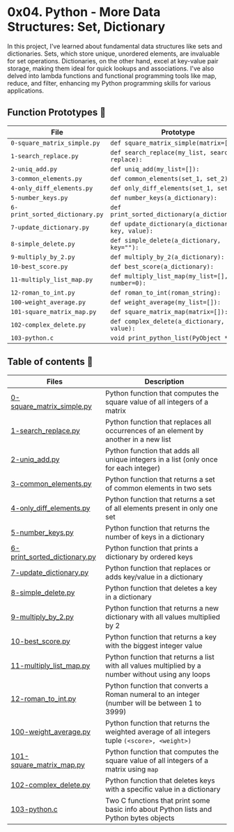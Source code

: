 # 0x04. Python - More Data Structures: Set, Dictionary

In this project, I've learned about fundamental data structures like sets and dictionaries. Sets, which store unique, unordered elements, are invaluable for set operations. Dictionaries, on the other hand, excel at key-value pair storage, making them ideal for quick lookups and associations. I've also delved into lambda functions and functional programming tools like map, reduce, and filter, enhancing my Python programming skills for various applications.

## Function Prototypes :memo:

| File                           | Prototype                                                                                                 |
| ------------------------------ | --------------------------------------------------------------------------------------------------------- |
| `0-square_matrix_simple.py`    | `def square_matrix_simple(matrix=[]):`                                                                    |
| `1-search_replace.py`          | `def search_replace(my_list, search, replace):`                                                           |
| `2-uniq_add.py`                | `def uniq_add(my_list=[]):`                                                                               |
| `3-common_elements.py`         | `def common_elements(set_1, set_2):`                                                                      |
| `4-only_diff_elements.py`      | `def only_diff_elements(set_1, set_2):`                                                                   |
| `5-number_keys.py`             | `def number_keys(a_dictionary):`                                                                          |
| `6-print_sorted_dictionary.py` | `def print_sorted_dictionary(a_dictionary):`                                                              |
| `7-update_dictionary.py`       | `def update_dictionary(a_dictionary, key, value):`                                                        |
| `8-simple_delete.py`           | `def simple_delete(a_dictionary, key=""):`                                                                |
| `9-multiply_by_2.py`           | `def multiply_by_2(a_dictionary):`                                                                        |
| `10-best_score.py`             | `def best_score(a_dictionary):`                                                                           |
| `11-multiply_list_map.py`       | `def multiply_list_map(my_list=[], number=0):`                                                             |
| `12-roman_to_int.py`       | `def roman_to_int(roman_string):`                                                             |
| `100-weight_average.py`       | `def weight_average(my_list=[]):`                                                             |
| `101-square_matrix_map.py`       | `def square_matrix_map(matrix=[]):`                                                             |
| `102-complex_delete.py`       | `def complex_delete(a_dictionary, value):`                                                             |
| `103-python.c`       | `void print_python_list(PyObject *p);`                                                             |

## Table of contents :book:
Files | Description
----- | -----------
[0-square_matrix_simple.py](./0-square_matrix_simple.py) | Python function that computes the square value of all integers of a matrix
[1-search_replace.py](./1-search_replace.py) | Python function that replaces all occurrences of an element by another in a new list
[2-uniq_add.py](./2-uniq_add.py) | Python function that adds all unique integers in a list (only once for each integer)
[3-common_elements.py](./3-common_elements.py) | Python function that returns a set of common elements in two sets
[4-only_diff_elements.py](./4-only_diff_elements.py) | Python function that returns a set of all elements present in only one set
[5-number_keys.py](./5-number_keys.py) | Python function that returns the number of keys in a dictionary
[6-print_sorted_dictionary.py](./6-print_sorted_dictionary.py) | Python function that prints a dictionary by ordered keys
[7-update_dictionary.py](./7-update_dictionary.py) | Python function that replaces or adds key/value in a dictionary
[8-simple_delete.py](./8-simple_delete.py) | Python function that deletes a key in a dictionary
[9-multiply_by_2.py](./9-multiply_by_2.py) | Python function that returns a new dictionary with all values multiplied by 2
[10-best_score.py](./10-best_score.py) | Python function that returns a key with the biggest integer value
[11-multiply_list_map.py](./11-multiply_list_map.py) | Python function that returns a list with all values multiplied by a number without using any loops
[12-roman_to_int.py](./12-roman_to_int.py) | Python function that converts a Roman numeral to an integer (number will be between 1 to 3999)
[100-weight_average.py](./100-weight_average.py) | Python function that returns the weighted average of all integers tuple ```(<score>, <weight>)```
[101-square_matrix_map.py](./101-square_matrix_map.py) | Python function that computes the square value of all integers of a matrix using `map`
[102-complex_delete.py](./102-complex_delete.py) | Python function that deletes keys with a specific value in a dictionary
[103-python.c](./103-python.c) | Two C functions that print some basic info about Python lists and Python bytes objects

